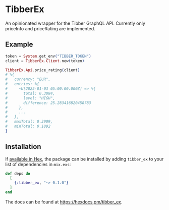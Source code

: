 # TibberEx

An opinionated wrapper for the Tibber GraphQL API.
Currently only priceInfo and priceRating are implemented.

## Example

```elixir
token = System.get_env("TIBBER_TOKEN")
client = TibberEx.Client.new(token)

TibberEx.Api.price_rating(client)
# %{
#   currency: "EUR",
#   entries: %{
#     ~U[2025-01-03 05:00:00.000Z] => %{
#       total: 0.3084,
#       level: "HIGH",
#       difference: 25.283416820458783
#     },
#     ...
#   },
#   maxTotal: 0.3909,
#   minTotal: 0.1892
}
```

## Installation

If [available in Hex](https://hex.pm/docs/publish), the package can be installed
by adding `tibber_ex` to your list of dependencies in `mix.exs`:

```elixir
def deps do
  [
    {:tibber_ex, "~> 0.1.0"}
  ]
end
```

The docs can be found at <https://hexdocs.pm/tibber_ex>.
